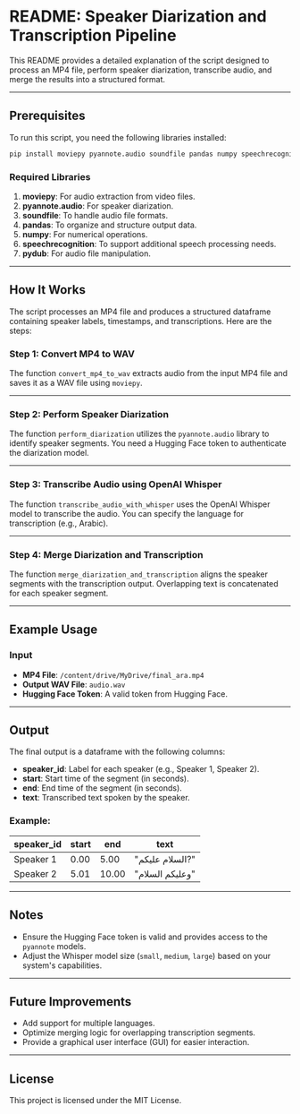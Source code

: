 
# README: Speaker Diarization and Transcription Pipeline

This README provides a detailed explanation of the script designed to process an MP4 file, perform speaker diarization, transcribe audio, and merge the results into a structured format.

---

## Prerequisites

To run this script, you need the following libraries installed:

```bash
pip install moviepy pyannote.audio soundfile pandas numpy speechrecognition pydub
```

### Required Libraries
1. **moviepy**: For audio extraction from video files.
2. **pyannote.audio**: For speaker diarization.
3. **soundfile**: To handle audio file formats.
4. **pandas**: To organize and structure output data.
5. **numpy**: For numerical operations.
6. **speechrecognition**: To support additional speech processing needs.
7. **pydub**: For audio file manipulation.

---

## How It Works

The script processes an MP4 file and produces a structured dataframe containing speaker labels, timestamps, and transcriptions. Here are the steps:

### Step 1: Convert MP4 to WAV
The function `convert_mp4_to_wav` extracts audio from the input MP4 file and saves it as a WAV file using `moviepy`.


---

### Step 2: Perform Speaker Diarization
The function `perform_diarization` utilizes the `pyannote.audio` library to identify speaker segments. You need a Hugging Face token to authenticate the diarization model.


---

### Step 3: Transcribe Audio using OpenAI Whisper
The function `transcribe_audio_with_whisper` uses the OpenAI Whisper model to transcribe the audio. You can specify the language for transcription (e.g., Arabic).


---

### Step 4: Merge Diarization and Transcription
The function `merge_diarization_and_transcription` aligns the speaker segments with the transcription output. Overlapping text is concatenated for each speaker segment.


---

## Example Usage

### Input
- **MP4 File**: `/content/drive/MyDrive/final_ara.mp4`
- **Output WAV File**: `audio.wav`
- **Hugging Face Token**: A valid token from Hugging Face.


---

## Output
The final output is a dataframe with the following columns:
- **speaker_id**: Label for each speaker (e.g., Speaker 1, Speaker 2).
- **start**: Start time of the segment (in seconds).
- **end**: End time of the segment (in seconds).
- **text**: Transcribed text spoken by the speaker.

### Example:
| speaker_id | start  | end    | text              |
|------------|--------|--------|-------------------|
| Speaker 1  | 0.00   | 5.00   | "السلام عليكم?"   |
| Speaker 2  | 5.01   | 10.00  | "وعليكم السلام" |

---

## Notes
- Ensure the Hugging Face token is valid and provides access to the `pyannote` models.
- Adjust the Whisper model size (`small`, `medium`, `large`) based on your system's capabilities.

---

## Future Improvements
- Add support for multiple languages.
- Optimize merging logic for overlapping transcription segments.
- Provide a graphical user interface (GUI) for easier interaction.

---

## License
This project is licensed under the MIT License.
